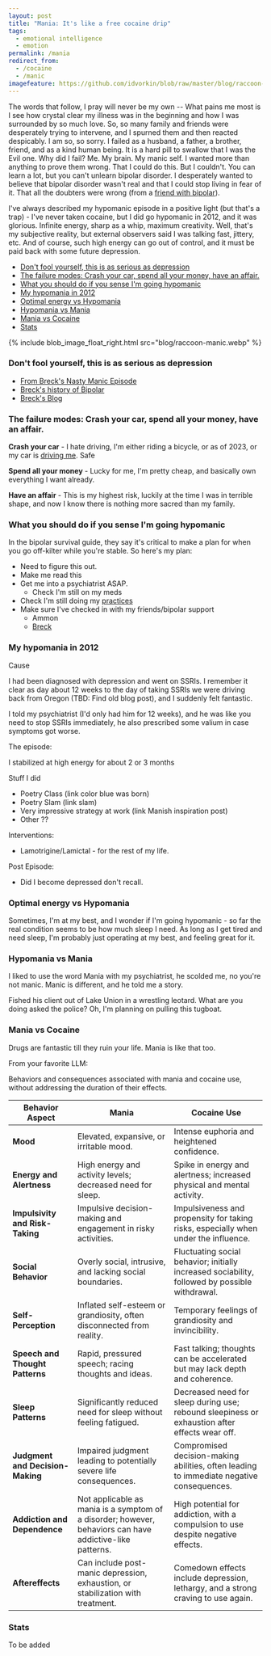 ```yaml
---
layout: post
title: "Mania: It's like a free cocaine drip"
tags:
  - emotional intelligence
  - emotion
permalink: /mania
redirect_from:
  - /cocaine
  - /manic
imagefeature: https://github.com/idvorkin/blob/raw/master/blog/raccoon-manic.webp
---
```


The words that follow, I pray will never be my own -- What pains me most is I see how crystal clear my illness was in the beginning and how I was surrounded by so much love. So, so many family and friends were desperately trying to intervene, and I spurned them and then reacted despicably. I am so, so sorry. I failed as a husband, a father, a brother, friend, and as a kind human being. It is a hard pill to swallow that I was the Evil one. Why did I fail? Me. My brain. My manic self. I wanted more than anything to prove them wrong. That I could do this. But I couldn't. You can learn a lot, but you can't unlearn bipolar disorder. I desperately wanted to believe that bipolar disorder wasn't real and that I could stop living in fear of it. That all the doubters were wrong (from a [friend with bipolar](https://breckyunits.com/a-manic-startup.html)).

I've always described my hypomanic episode in a positive light (but that's a trap) - I've never taken cocaine, but I did go hypomanic in 2012, and it was glorious. Infinite energy, sharp as a whip, maximum creativity. Well, that's my subjective reality, but external observers said I was talking fast, jittery, etc. And of course, such high energy can go out of control, and it must be paid back with some future depression.

<!-- prettier-ignore-start -->
<!-- vim-markdown-toc-start -->

- [Don't fool yourself, this is as serious as depression](#dont-fool-yourself-this-is-as-serious-as-depression)
- [The failure modes: Crash your car, spend all your money, have an affair.](#the-failure-modes-crash-your-car-spend-all-your-money-have-an-affair)
- [What you should do if you sense I'm going hypomanic](#what-you-should-do-if-you-sense-im-going-hypomanic)
- [My hypomania in 2012](#my-hypomania-in-2012)
- [Optimal energy vs Hypomania](#optimal-energy-vs-hypomania)
- [Hypomania vs Mania](#hypomania-vs-mania)
- [Mania vs Cocaine](#mania-vs-cocaine)
- [Stats](#stats)

<!-- vim-markdown-toc-end -->
<!-- prettier-ignore-end -->

{% include blob_image_float_right.html src="blog/raccoon-manic.webp" %}

### Don't fool yourself, this is as serious as depression

- [From Breck's Nasty Manic Episode](https://breckyunits.com/a-manic-startup.html)
- [Breck's history of Bipolar](https://breckyunits.com/bipolarDisorder.html)
- [Breck's Blog](https://breckyunits.com/bipolar.html)

### The failure modes: Crash your car, spend all your money, have an affair.

**Crash your car** - I hate driving, I'm either riding a bicycle, or as of 2023, or my car is [driving me](/tesla). Safe

**Spend all your money** - Lucky for me, I'm pretty cheap, and basically own everything I want already.

**Have an affair** - This is my highest risk, luckily at the time I was in terrible shape, and now I know there is nothing more sacred than my family.

### What you should do if you sense I'm going hypomanic

In the bipolar survival guide, they say it's critical to make a plan for when you go off-kilter while you're stable. So here's my plan:

- Need to figure this out.
- Make me read this
- Get me into a psychiatrist ASAP.
  - Check I'm still on my meds
- Check I'm still doing my [practices](/emotional-health)
- Make sure I've checked in with my friends/bipolar support
  - Ammon
  - [Breck](breckyunits.com)

### My hypomania in 2012

Cause

I had been diagnosed with depression and went on SSRIs. I remember it clear as day about 12 weeks to the day of taking SSRIs we were driving back from Oregon (TBD: Find old blog post), and I suddenly felt fantastic.

I told my psychiatrist (I'd only had him for 12 weeks), and he was like you need to stop SSRIs immediately, he also prescribed some valium in case symptoms got worse.

The episode:

I stabilized at high energy for about 2 or 3 months

Stuff I did

- Poetry Class (link color blue was born)
- Poetry Slam (link slam)
- Very impressive strategy at work (link Manish inspiration post)
- Other ??

Interventions:

- Lamotrigine/Lamictal - for the rest of my life.

Post Episode:

- Did I become depressed don't recall.

### Optimal energy vs Hypomania

Sometimes, I'm at my best, and I wonder if I'm going hypomanic - so far the real condition seems to be how much sleep I need. As long as I get tired and need sleep, I'm probably just operating at my best, and feeling great for it.

### Hypomania vs Mania

I liked to use the word Mania with my psychiatrist, he scolded me, no you're not manic. Manic is different, and he told me a story.

Fished his client out of Lake Union in a wrestling leotard. What are you doing asked the police? Oh, I'm planning on pulling this tugboat.

### Mania vs Cocaine

Drugs are fantastic till they ruin your life. Mania is like that too.

From your favorite LLM:

Behaviors and consequences associated with mania and cocaine use, without addressing the duration of their effects.

| Behavior Aspect                  | Mania                                                                                                    | Cocaine Use                                                                                    |
| -------------------------------- | -------------------------------------------------------------------------------------------------------- | ---------------------------------------------------------------------------------------------- |
| **Mood**                         | Elevated, expansive, or irritable mood.                                                                  | Intense euphoria and heightened confidence.                                                    |
| **Energy and Alertness**         | High energy and activity levels; decreased need for sleep.                                               | Spike in energy and alertness; increased physical and mental activity.                         |
| **Impulsivity and Risk-Taking**  | Impulsive decision-making and engagement in risky activities.                                            | Impulsiveness and propensity for taking risks, especially when under the influence.            |
| **Social Behavior**              | Overly social, intrusive, and lacking social boundaries.                                                 | Fluctuating social behavior; initially increased sociability, followed by possible withdrawal. |
| **Self-Perception**              | Inflated self-esteem or grandiosity, often disconnected from reality.                                    | Temporary feelings of grandiosity and invincibility.                                           |
| **Speech and Thought Patterns**  | Rapid, pressured speech; racing thoughts and ideas.                                                      | Fast talking; thoughts can be accelerated but may lack depth and coherence.                    |
| **Sleep Patterns**               | Significantly reduced need for sleep without feeling fatigued.                                           | Decreased need for sleep during use; rebound sleepiness or exhaustion after effects wear off.  |
| **Judgment and Decision-Making** | Impaired judgment leading to potentially severe life consequences.                                       | Compromised decision-making abilities, often leading to immediate negative consequences.       |
| **Addiction and Dependence**     | Not applicable as mania is a symptom of a disorder; however, behaviors can have addictive-like patterns. | High potential for addiction, with a compulsion to use despite negative effects.               |
| **Aftereffects**                 | Can include post-manic depression, exhaustion, or stabilization with treatment.                          | Comedown effects include depression, lethargy, and a strong craving to use again.              |

### Stats

To be added

